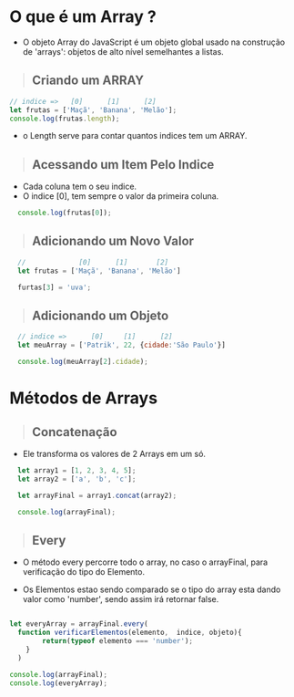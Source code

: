 # O que é um Array ?

- O objeto Array do JavaScript é um objeto global usado na construção de 'arrays': objetos de alto nível semelhantes a listas.

> ## Criando um ARRAY

````javascript
// indice =>   [0]      [1]      [2]
let frutas = ['Maçã', 'Banana', 'Melão'];
console.log(frutas.length);
````
- o Length serve para contar quantos indices tem um ARRAY.

> ## Acessando um Item Pelo Indice

- Cada coluna tem o seu indice.
- O indice [0], tem sempre o valor da primeira coluna.

```javascript
  console.log(frutas[0]);
```

> ## Adicionando um Novo Valor

````javascript
  //             [0]      [1]       [2]
  let frutas = ['Maçã', 'Banana', 'Melão']

  furtas[3] = 'uva';
````

> ## Adicionando um Objeto

````javascript
  // indice =>      [0]     [1]      [2]
  let meuArray = ['Patrik', 22, {cidade:'São Paulo'}]

  console.log(meuArray[2].cidade);
````

# Métodos de Arrays 

>## Concatenação

- Ele transforma os valores de 2 Arrays em um só.

```javascript
  let array1 = [1, 2, 3, 4, 5];
  let array2 = ['a', 'b', 'c'];

  let arrayFinal = array1.concat(array2);

  console.log(arrayFinal);
```
>## Every

- O método every percorre todo o array, no caso o arrayFinal, para verificação do tipo do Elemento.

- Os Elementos estao sendo comparado se o tipo do array esta dando valor como 'number', sendo assim irá retornar false.

````javascript

let everyArray = arrayFinal.every(
  function verificarElementos(elemento,  indice, objeto){
        return(typeof elemento === 'number');
    }
  )

console.log(arrayFinal);
console.log(everyArray);

````
